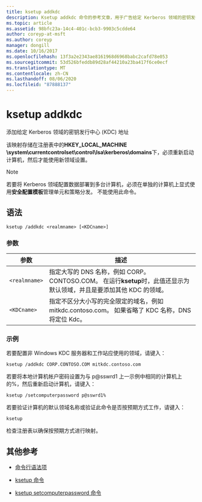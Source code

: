 ```yaml
---
title: ksetup addkdc
description: Ksetup addkdc 命令的参考文章，用于广告给定 Kerberos 领域的密钥发行中心 (KDC) 地址。
ms.topic: article
ms.assetid: 98bfc23a-14c4-401c-bcb3-9903c5cdde64
author: coreyp-at-msft
ms.author: coreyp
manager: dongill
ms.date: 10/16/2017
ms.openlocfilehash: 13f3a2e2343ae8161968d6968babc2cafd78e053
ms.sourcegitcommit: 53d526bfeddb89d28af44210a23ba417f6ce0ecf
ms.translationtype: MT
ms.contentlocale: zh-CN
ms.lasthandoff: 08/06/2020
ms.locfileid: "87888137"
---
```

# <a name="ksetup-addkdc"></a>ksetup addkdc

添加给定 Kerberos 领域的密钥发行中心 (KDC) 地址

该映射存储在注册表中的**HKEY_LOCAL_MACHINE \system\currentcontrolset\control\lsa\kerberos\domains**下，必须重新启动计算机，然后才能使用新领域设置。

> [!NOTE]
> 若要将 Kerberos 领域配置数据部署到多台计算机，必须在单独的计算机上显式使用**安全配置模板**管理单元和策略分发。 不能使用此命令。

## <a name="syntax"></a>语法

```
ksetup /addkdc <realmname> [<KDCname>]
```

### <a name="parameters"></a>参数

| 参数 | 描述 |
| --------- | ----------- |
| `<realmname>` | 指定大写的 DNS 名称，例如 CORP。CONTOSO.COM。 在运行**ksetup**时，此值还显示为默认领域，并且是要添加其他 KDC 的领域。 |
| `<KDCname>` | 指定不区分大小写的完全限定的域名，例如 mitkdc.contoso.com。 如果省略了 KDC 名称，DNS 将定位 Kdc。 |

### <a name="examples"></a>示例

若要配置非 Windows KDC 服务器和工作站应使用的领域，请键入：

```
ksetup /addkdc CORP.CONTOSO.COM mitkdc.contoso.com
```

若要将本地计算机帐户密码设置为与 p@sswrd1 上一示例中相同的计算机上的%，然后重新启动计算机，请键入：

```
ksetup /setcomputerpassword p@sswrd1%
```

若要验证计算机的默认领域名称或验证此命令是否按预期方式工作，请键入：

```
ksetup
```
检查注册表以确保按预期方式进行映射。

## <a name="additional-references"></a>其他参考

- [命令行语法项](command-line-syntax-key.md)

- [ksetup 命令](ksetup.md)

- [ksetup setcomputerpassword 命令](ksetup-setcomputerpassword.md)
